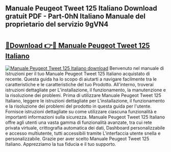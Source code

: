 ## Manuale Peugeot Tweet 125 Italiano Download gratuit PDF - Part-0hN Italiano Manuale del proprietario del servizio 9gVN4

# <h2><a href="http://dfdp3p.blite.top/?on=Manuale+Peugeot+Tweet+125+Italiano">🔗Download 👉🔴 Manuale Peugeot Tweet 125 Italiano</a></h2>

[![Manuale Peugeot Tweet 125 Italiano download](https://i.imgur.com/lujVjoI.png)](http://dfdp3p.blite.top/?on=Manuale+Peugeot+Tweet+125+Italiano)
Benvenuto nel manuale di Istruzioni per il tuo Manuale Peugeot Tweet 125 Italiano acquistato di recente. Questa guida ha lo scopo di aiutarti a navigare facilmente tra le caratteristiche e le caratteristiche del tuo Prodotto. All'interno, troverai istruzioni dettagliate per L'installazione, il funzionamento, la manutenzione e la risoluzione dei problemi. Prima di utilizzare Manuale Peugeot Tweet 125 Italiano, leggere le istruzioni dettagliate per L'installazione, il funzionamento e la risoluzione dei problemi del prodotto in questa guida per l'utente. Fornisce istruzioni dettagliate su come utilizzare ciascuna funzionalità e importanti informazioni sulla sicurezza. Manuale Peugeot Tweet 125 Italiano offre agli utenti una vasta gamma di funzionalità avanzate, tra cui rete privata virtuale, crittografia automatica dei dati, Dashboard personalizzabile e accesso multiutente, tutti accessibili tramite L'interfaccia utente snella e personalizzabile. Grazie per aver scelto Manuale Peugeot Tweet 125 Italiano. Apprezziamo la tua fiducia e il tuo supporto.
